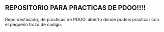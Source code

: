 ## REPOSITORIO PARA PRACTICAS DE PDOO!!!!

Repo desfasado, de practicas de PDOO. abierto donde podeis practicar con el pequeño trozo de codigo.
